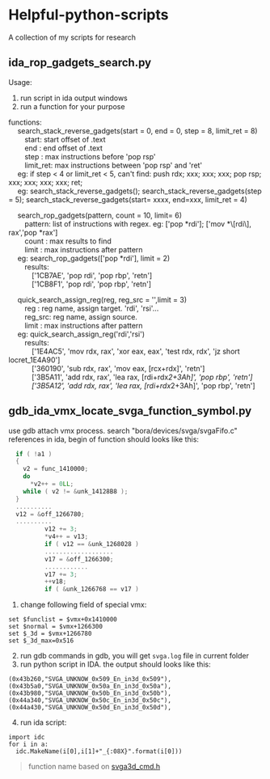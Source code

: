 # Helpful-python-scripts
A collection of my scripts for research

## ida_rop_gadgets_search.py
Usage:
1. run script in ida output windows
2. run a function for your purpose

functions:  
&emsp;	search_stack_reverse_gadgets(start = 0, end = 0, step = 8, limit_ret = 8)  
&emsp;&emsp;		start: start offset of .text  
&emsp;&emsp;		end  : end offset of .text  
&emsp;&emsp;		step : max instructions before 'pop rsp'  
&emsp;&emsp;		limit_ret: max instructions between 'pop rsp' and 'ret'  
&emsp;	eg: if step < 4 or limit_ret < 5, can't find: push rdx; xxx; xxx; xxx; pop rsp; xxx; xxx; xxx; xxx; ret;  
&emsp;	eg: search_stack_reverse_gadgets(); search_stack_reverse_gadgets(step = 5); search_stack_reverse_gadgets(start= xxxx, end=xxx, limit_ret = 4)  
  
&emsp;	search_rop_gadgets(pattern, count = 10, limit= 6)  
&emsp;&emsp;		pattern: list of instructions with regex. eg: ['pop *rdi']; ['mov *\\[rdi\\], rax','pop *rax']  
&emsp;&emsp;		count  : max results to find  
&emsp;&emsp;		limit  : max instructions after pattern  
&emsp;	eg: search_rop_gadgets(['pop *rdi'], limit = 2)   
&emsp;&emsp;		results:  
&emsp;&emsp;&emsp;			['1CB7AE', 'pop     rdi', 'pop     rbp', 'retn']  
&emsp;&emsp;&emsp;			['1CB8F1', 'pop     rdi', 'pop     rbp', 'retn']  

&emsp;	quick_search_assign_reg(reg, reg_src = '',limit = 3)  
&emsp;&emsp;		reg    : reg name, assign target. 'rdi', 'rsi'...  
&emsp;&emsp;		reg_src: reg name, assign source.  
&emsp;&emsp;		limit  : max instructions after pattern  
&emsp;	eg: quick_search_assign_reg('rdi','rsi')  
&emsp;&emsp;		results:  
&emsp;&emsp;&emsp;			['1E4AC5', 'mov     rdx, rax', 'xor     eax, eax', 'test    rdx, rdx', 'jz      short locret_1E4A90']  
&emsp;&emsp;&emsp;			['360190', 'sub     rdx, rax', 'mov     eax, [rcx+rdx]', 'retn']  
&emsp;&emsp;&emsp;			['3B5A11', 'add     rdx, rax', 'lea     rax, [rdi+rdx*2+3Ah]', 'pop     rbp', 'retn']  
&emsp;&emsp;&emsp;			['3B5A12', 'add     rdx, rax', 'lea     rax, [rdi+rdx*2+3Ah]', 'pop     rbp', 'retn']  

## gdb_ida_vmx_locate_svga_function_symbol.py
use gdb attach vmx process.
search "bora/devices/svga/svgaFifo.c" references in ida, begin of function should looks like this:
```c
  if ( !a1 )
  {
    v2 = func_1410000;
    do
      *v2++ = 0LL;
    while ( v2 != &unk_14128B8 );
  }
  ..........
  v12 = &off_1266780;
  ..........
          v12 += 3;
          *v4++ = v13;
          if ( v12 == &unk_1268028 )
          ...................
          v17 = &off_1266300;
          ............
          v17 += 3;
          ++v18;
          if ( &unk_1266768 == v17 )
```
1. change following field of special vmx:
```
set $funclist = $vmx+0x1410000 
set $normal = $vmx+1266300
set $_3d = $vmx+1266780
set $_3d_max=0x516
```
2. run gdb commands in gdb, you will get `svga.log` file in current folder
3. run python script in IDA. the output should looks like this:
```
(0x43b260,"SVGA_UNKNOW_0x509_En_in3d_0x509"),
(0x43b5a0,"SVGA_UNKNOW_0x50a_En_in3d_0x50a"),
(0x43b980,"SVGA_UNKNOW_0x50b_En_in3d_0x50b"),
(0x44a340,"SVGA_UNKNOW_0x50c_En_in3d_0x50c"),
(0x44a430,"SVGA_UNKNOW_0x50d_En_in3d_0x50d"),
```
4. run ida script:
```
import idc
for i in a:
  idc.MakeName(i[0],i[1]+"_{:08X}".format(i[0]))
```
> function name based on [svga3d_cmd.h](https://elixir.bootlin.com/linux/latest/source/drivers/gpu/drm/vmwgfx/device_include/svga3d_cmd.h)
